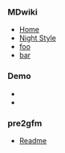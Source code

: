 ﻿
### MDwiki
* [Home](home.md)
* [Night Style](night.css)
* [foo](foo.md)
* [bar](bar.md)

### Demo
* [](../hello.html)
* [](../external.md)

### pre2gfm
* [Readme](../../../README.md)

